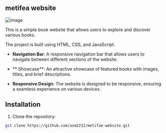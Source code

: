 ##  metifea website

![image](https://github.com/asm2212/metifae-website/assets/146835831/d3b9a1bb-98c4-4462-9cea-c01cf5d5ba29)

This is a simple book website that allows users to explore and discover various books.

The project is built using HTML, CSS, and JavaScript.

- **Navigation Bar**: A responsive navigation bar that allows users to navigate between different sections of the website.

- ** Showcase**: An attractive showcase of featured books with images, titles, and brief descriptions.

- **Responsive Design**: The website is designed to be responsive, ensuring a seamless experience on various devices.

##  Installation

1. Clone the repository:

```bash
git clone https://github.com/asm2212/metifae-website.git

